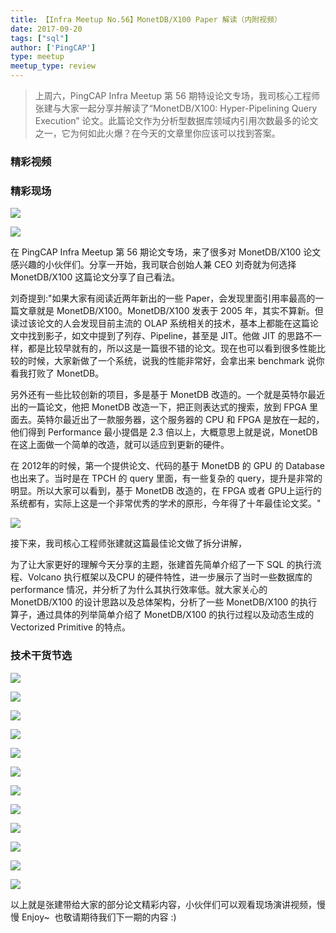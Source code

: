 ```yaml
---
title: 【Infra Meetup No.56】MonetDB/X100 Paper 解读（内附视频）
date: 2017-09-20
tags: ["sql"]
author: ['PingCAP']
type: meetup
meetup_type: review
---
```



> 上周六，PingCAP Infra Meetup 第 56 期特设论文专场，我司核心工程师张建与大家一起分享并解读了“MonetDB/X100: Hyper-Pipelining Query Execution” 论文。此篇论文作为分析型数据库领域内引用次数最多的论文之一，它为何如此火爆？在今天的文章里你应该可以找到答案。

### 精彩视频

### 精彩现场

![](./media/meetup-0679822ee6d3697b734cfea6df666a91.jpeg)

![](./media/meetup-1fbcd62ba55521e6927c50a702c55e90.jpeg)

在 PingCAP Infra Meetup 第 56 期论文专场，来了很多对 MonetDB/X100 论文感兴趣的小伙伴们。分享一开始，我司联合创始人兼 CEO 刘奇就为何选择 MonetDB/X100 这篇论文分享了自己看法。

刘奇提到:"如果大家有阅读近两年新出的一些 Paper，会发现里面引用率最高的一篇文章就是 MonetDB/X100。MonetDB/X100 发表于 2005 年，其实不算新。但读过该论文的人会发现目前主流的 OLAP 系统相关的技术，基本上都能在这篇论文中找到影子，如文中提到了列存、Pipeline，甚至是 JIT。他做 JIT 的思路不一样，都是比较早就有的，所以这是一篇很不错的论文。现在也可以看到很多性能比较的时候，大家新做了一个系统，说我的性能非常好，会拿出来 benchmark 说你看我打败了 MonetDB。

另外还有一些比较创新的项目，多是基于 MonetDB 改造的。一个就是英特尔最近出的一篇论文，他把 MonetDB 改造一下，把正则表达式的搜索，放到 FPGA 里面去。英特尔最近出了一款服务器，这个服务器的 CPU 和 FPGA 是放在一起的，他们得到 Performance 最小提倡是 2.3 倍以上，大概意思上就是说，MonetDB 在这上面做一个简单的改造，就可以适应到更新的硬件。

在 2012年的时候，第一个提供论文、代码的基于 MonetDB 的 GPU 的 Database 也出来了。当时是在 TPCH 的 query 里面，有一些复杂的 query，提升是非常的明显。所以大家可以看到，基于 MonetDB 改造的，在 FPGA 或者 GPU上运行的系统都有，实际上这是一个非常优秀的学术的原形，今年得了十年最佳论文奖。"

![](./media/meetup-0ffba4ca5159bf444804f334ff5a44b6.jpeg)

接下来，我司核心工程师张建就这篇最佳论文做了拆分讲解，

为了让大家更好的理解今天分享的主题，张建首先简单介绍了一下 SQL 的执行流程、Volcano 执行框架以及CPU 的硬件特性，进一步展示了当时一些数据库的 performance 情况，并分析了为什么其执行效率低。就大家关心的 MonetDB/X100 的设计思路以及总体架构，分析了一些 MonetDB/X100 的执行算子，通过具体的列举简单介绍了 MonetDB/X100 的执行过程以及动态生成的 Vectorized Primitive 的特点。

### 技术干货节选

![](./media/meetup-1123564cb384cb599e25d83356b9fb23.png)

![](./media/meetup-fbd55bd1ec4b6f4bc0157f0db600be72.png)

![](./media/meetup-3974f4c816503c2289c09bd945e3fd99.png)

![](./media/meetup-c4359ef5808773ca39b20f39a4822f41.png)

![](./media/meetup-0f4621b848323588db0ce4737401828e.png)

![](./media/meetup-b7a6907130ca00f543dccbaf1c8d8ea7.png)

![](./media/meetup-8f6806dcc109d58165087695fa42139d.png)

![](./media/meetup-a25dcd1a36ed79b5b0160a1bc3785cc8.png)

![](./media/meetup-94e75ad04c65c3dfee48536be0699013.png)

![](./media/meetup-dbbdd9b5e90f045319c848f24342f88e.png)

![](./media/meetup-f5c9df81945ef949dab9b19673e78a71.png)

![](./media/meetup-930971fa380c2ec2dbd4a2b393fe9096.png)

以上就是张建带给大家的部分论文精彩内容，小伙伴们可以观看现场演讲视频，慢慢 Enjoy~  也敬请期待我们下一期的内容 :)

